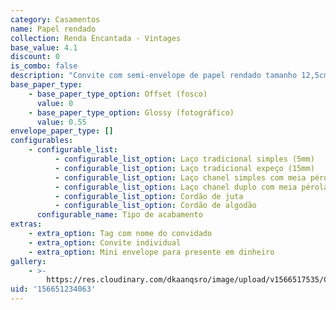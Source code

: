 ```yaml
---
category: Casamentos
name: Papel rendado
collection: Renda Encantada - Vintages
base_value: 4.1
discount: 0
is_combo: false
description: "Convite com semi-envelope de papel rendado tamanho 12,5cm x 19cm. Interior confeccionado em papel 180g e exterior em papel rendado.\r\n\n\r\n\nVersão da foto: Interior em papel offset e exterior em papel rendado com laço tradicional simples."
base_paper_type:
    - base_paper_type_option: Offset (fosco)
      value: 0
    - base_paper_type_option: Glossy (fotográfico)
      value: 0.55
envelope_paper_type: []
configurables:
    - configurable_list:
          - configurable_list_option: Laço tradicional simples (5mm)
          - configurable_list_option: Laço tradicional expeço (15mm)
          - configurable_list_option: Laço chanel simples com meia pérola
          - configurable_list_option: Laço chanel duplo com meia pérola
          - configurable_list_option: Cordão de juta
          - configurable_list_option: Cordão de algodão
      configurable_name: Tipo de acabamento
extras:
    - extra_option: Tag com nome do convidado
    - extra_option: Convite individual
    - extra_option: Mini envelope para presente em dinheiro
gallery:
    - >-
        https://res.cloudinary.com/dkaanqsro/image/upload/v1566517535/Casamentos/Modelo_Papel_rendado_q4jlzl.jpg
uid: '156651234063'
---
```

